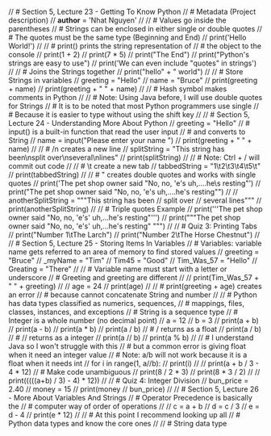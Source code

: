 // # Section 5, Lecture 23 - Getting To Know Python
// # Metadata (Project description)
// __author__ = 'Nhat Nguyen'
//
// # Values go inside the parentheses
// # Strings can be enclosed in either single or double quotes
// # The quotes must be the same type (Beginning and End)
// print('Hello World!')
//
// # print() prints the string representation of
// # the object to the console
// print(1 + 2)
// print(7 * 5)
// print("The End")
// print("Python's strings are easy to use")
// print('We can even include "quotes" in strings')
//
// # Joins the Strings together
// print("hello" + " world")
//
// # Store Strings in variables
// greeting = "Hello"
// name = "Bruce"
// print(greeting + name)
// print(greeting + " " + name)
//
// # Hash symbol makes comments in Python
//
// # Note: Using Java before, I will use double quotes for Strings
// # It is to be noted that most Python programmers use single
// # Because it is easier to type without using the shift key
//
// # Section 5, Lecture 24 - Understanding More About Python
// greeting = "Hello"
// # input() is a built-in function that read the user input
// # and converts to String
// name = input("Please enter your name ")
// print(greeting + " " + name)
//
// # /n creates a new line
// splitString = "This string has been\nsplit over\nseveral\nlines"
// print(splitString)
//
// # Note: Ctrl + / will commit out code
//
// # \t create a new tab
// tabbedString = "1\t2\t3\t4\t5\t"
// print(tabbedString)
//
// # \" creates double quotes and works with single quotes
// print('The pet shop owner said "No, no, \'e\'s uh,....he\s resting"')
// print("The pet shop owner said \"No, no, 'e's uh,....he's resting\"")
//
// anotherSplitString = """This string has been
// split over
// several lines"""
// print(anotherSplitString)
//
// # Triple quotes Example
// print('''The pet shop owner said "No, no, 'e's' uh,...he's resting"''')
// print("""The pet shop owner said "No, no, 'e's' uh,...he's resting" """)
//
// # Quiz 3: Printing Tabs
// print("Number 1\tThe Larch")
// print("Number 2\tThe Horse Chestnut")
//
// # Section 5, Lecture 25 - Storing Items In Variables
// # Variables: variable name gets referred to an area of memory to find stored values
// greeting = "Bruce"
// _myName = "Tim"
// Tim45 = "Good"
// Tim_Was_57 = "Hello"
// Greating = "There"
//
// # Variable name must start with a letter or underscore
// # Greeting and greeting are different
//
// print(Tim_Was_57 + " " + greeting)
//
// age = 24
// print(age)
//
// # print(greeting + age) creates an error
// # because cannot concatenate String and number
//
// # Python has data types classified as numerics, sequences,
// # mappings, files, classes, instances, and exceptions
// # String is a sequence type
// # Integer is a whole number (no decimal point)
// a = 12
// b = 3
// print(a + b)
// print(a - b)
// print(a * b)
// print(a / b)
// # / returns as a float
// print(a / b)
// # // returns as a integer
// print(a // b)
// print(a % b)
//
// # I understand Java so I won't struggle with this
// # but a common error is giving float when it need an integer value
// # Note: a/b will not work because it is a float when it needs int
// for i in range(1, a//b):
//     print(i)
//
// print(a + b / 3 - 4 * 12)
// # Make code unambiguous
// print(8 / 2 * 3)
// print(8 * 3 / 2)
//
// print(((((a+b) / 3) - 4) * 12))
//
// # Quiz 4: Integer Division
// bun_price = 2.40
// money = 15
// print(money // bun_price)
//
// # Section 5, Lecture 26 -  More About Variables And Strings
// # Operator Precedence is basically the
// # computer way of order of operations
//
// c = a + b
// d = c / 3
// e = d - 4
// print(e * 12)
//
// # At this point I recommend looking up all
// # Python data types and know the core ones
//
// # String data type
